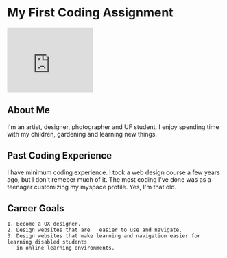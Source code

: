 # My First Coding Assignment #
<iframe src="https://giphy.com/embed/kaq6GnxDlJaBq" width="200" height="150" frameBorder="0" class="giphy-embed" allowFullScreen></iframe><p><a href="https://giphy.com/gifs/chloe-concerned-kaq6GnxDlJaBq"></a></p>

## About Me ##
 I'm an artist, designer, photographer and UF student. I enjoy spending time with my children, gardening and learning new things. 
## Past Coding Experience ##
I have minimum coding experience. I took a web design course a few years ago, but I don't remeber much of it. The most coding I've done was as a teenager customizing my myspace profile. Yes, I'm that old.
## Career Goals ##
 
    1. Become a UX designer.
    2. Design websites that are   easier to use and navigate.
    3. Design websites that make learning and navigation easier for learning disabled students 
       in online learning environments. 


